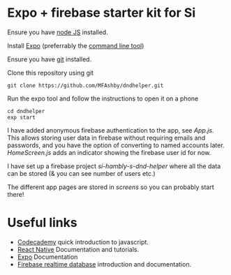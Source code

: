 # Expo + firebase starter kit for Si

Ensure you have [node JS](https://nodejs.org/en/download/) installed.

Install [Expo](https://expo.io) (preferrably the [command line tool](https://docs.expo.io/versions/latest/introduction/installation.html))

Ensure you have [git](https://git-scm.com/download) installed.

Clone this repository using git 
```
git clone https://github.com/MFAshby/dndhelper.git
```

Run the expo tool and follow the instructions to open it on a phone

```
cd dndhelper 
exp start
```

I have added anonymous firebase authentication to the app, see *App.js*. This allows storing user data in firebase without requiring emails and passwords, and you have the option of converting to named accounts later. *HomeScreen.js* adds an indicator showing the firebase user id for now.

I have set up a firebase project *si-hambly-s-dnd-helper* where all the data can be stored (& you can see number of users etc.)

The different app pages are stored in *screens* so you can probably start there!

# Useful links
* [Codecademy](https://www.codecademy.com/learn/introduction-to-javascript) quick introduction to javascript. 
* [React Native](https://facebook.github.io/react-native/) Documentation and tutorials.
* [Expo](https://docs.expo.io/versions/latest/) Documentation
* [Firebase realtime database](https://firebase.google.com/docs/database/web/start) introduction and documentation. 
